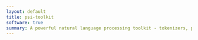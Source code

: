 ```yaml
---
layout: default
title: psi-toolkit
software: true
summary: A powerful natural language processing toolkit - tokenizers, parsing, tagging, machine translation ...
---
```

